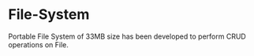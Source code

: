 # File-System
Portable File System of 33MB size has been developed to perform CRUD operations on File.
